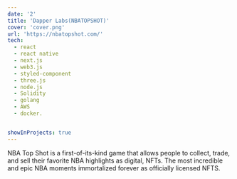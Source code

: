 ```yaml
---
date: '2'
title: 'Dapper Labs(NBATOPSHOT)'
cover: 'cover.png'
url: 'https://nbatopshot.com/'
tech:
  - react 
  - react native 
  - next.js 
  - web3.js 
  - styled-component 
  - three.js 
  - node.js 
  - Solidity  
  - golang  
  - AWS 
  - docker.


showInProjects: true
---
```


NBA Top Shot is a first-of-its-kind game that allows people to collect, trade, and sell their favorite NBA highlights as digital, NFTs.
The most incredible and epic NBA moments immortalized forever as officially licensed NFTS.

